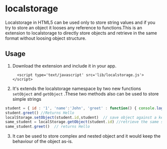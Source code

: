 localstorage
============

Localstorage in HTML5 can be used only to store string values and if you try to store an object it looses any reference to functions.This is an extension to localstorage to directly store objects and retrieve in the same format without loosing object structure.

Usage
--------

1. Download the extension and include it in your app.

         <script type='text/javascript' src='lib/localstorage.js'></script>

2. It's extends the localstorage namespace by two new functions `setObject` and `getObject` .These two methods also can be used to store simple strings

```js
student = { id : '1', 'name':'John', 'greet' : function() { console.log("Hello") } }
student.greet() //Returns Hello
localStorage.setObject(student.id,student)  // save object against a key
same_student = localStorage.getObject(student.id) //retrieve the same student using the key
same_student.greet()  // returns Hello
```

3.  It can be used to store complex and nested object and it would keep the behaviour of the object as-is.


